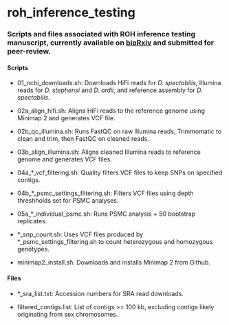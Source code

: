 # roh_inference_testing

### Scripts and files associated with ROH inference testing manuscript, currently available on [bioRxiv](https://www.biorxiv.org/content/10.1101/2021.11.23.469702v1.full) and submitted for peer-review.

#### Scripts
* 01_ncbi_downloads.sh: Downloads HiFi reads for *D. spectabilis*, Illumina reads for *D. stephensi* and *D. ordii*, and reference assembly for *D. spectabilis*.

* 02a_align_hifi.sh: Aligns HiFi reads to the reference genome using Minimap 2 and generates VCF file.

* 02b_qc_illumina.sh: Runs FastQC on raw Illumina reads, Trimmomatic to clean and trim, then FastQC on cleaned reads. 

* 03b_align_illumina.sh: Aligns cleaned Illumina reads to reference genome and generates VCF files.

* 04a_\*_vcf_filtering.sh: Quality filters VCF files to keep SNPs on specified contigs.

* 04b_\*_psmc_settings_filtering.sh: Filters VCF files using depth threshholds set for PSMC analyses.

* 05a_\*_individual_psmc.sh: Runs PSMC analysis + 50 bootstrap replicates.

* \*_snp_count.sh: Uses VCF files produced by \*_psmc_settings_filtering.sh to count heterozygous and homozygous genotypes.

* minimap2_install.sh: Downloads and installs Minimap 2 from Github.


#### Files
* \*_sra_list.txt: Accession numbers for SRA read downloads.

* filtered_contigs.list: List of contigs >= 100 kb, excluding contigs likely originating from sex chromosomes.
